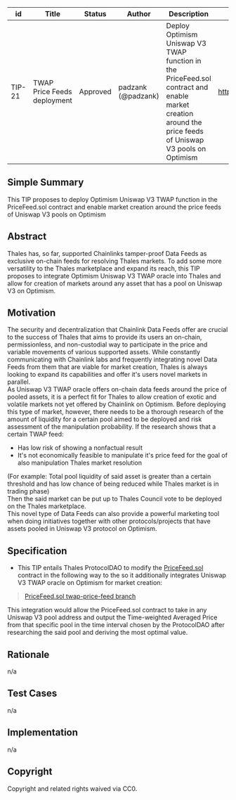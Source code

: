  
 
| id | Title | Status | Author | Description | Discussions to | Created |
| ----------- | ----------- | ----------- | ----------- | ----------- | ----------- | ----------- |
| TIP-21 | TWAP Price Feeds deployment | Approved | padzank (@padzank) | Deploy Optimism Uniswap V3 TWAP function in the PriceFeed.sol contract and enable market creation around the price feeds of Uniswap V3 pools on Optimism | https://discord.gg/rPpPcMXSeU | 2022-02-14
 
## Simple Summary
 
This TIP proposes to deploy Optimism Uniswap V3 TWAP function in the PriceFeed.sol contract and enable market creation around the price feeds of Uniswap V3 pools on Optimism
 
## Abstract
 
Thales has, so far, supported Chainlinks tamper-proof Data Feeds as exclusive on-chain feeds for resolving Thales markets. To add some more versatility to the Thales marketplace and expand its reach, this TIP proposes to integrate Optimism Uniswap V3 TWAP oracle into Thales and allow for creation of markets around any asset that has a pool on Uniswap V3 on Optimism.
 
## Motivation
 
The security and decentralization that Chainlink Data Feeds offer are crucial to the success of Thales that aims to provide its users an on-chain, permissionless, and non-custodial way to participate in the price and variable movements of various supported assets. While constantly communicating with Chainlink labs and frequently integrating novel Data Feeds from them that are viable for market creation, Thales is always looking to expand its capabilities and offer it's users novel markets in parallel.  
As Uniswap V3 TWAP oracle offers on-chain data feeds around the price of pooled assets, it is a perfect fit for Thales to allow creation of exotic and volatile markets not yet offered by Chainlink on Optimism. Before deploying this type of market, however, there needs to be a thorough research of the amount of liquidity for a certain pool aimed to be deployed and risk assessment of the manipulation probability.
If the research shows that a certain TWAP feed:  

 - Has low risk of showing a nonfactual result  
 - It's not economically feasible to manipulate it's price feed for the goal of also manipulation Thales market resolution
 
(For example: Total pool liquidity of said asset is greater than a certain threshold and has low chance of being reduced while Thales market is in trading phase)  
Then the said market can be put up to Thales Council vote to be deployed on the Thales marketplace.  
This novel type of Data Feeds can also provide a powerful marketing tool when doing initiatives together with other protocols/projects that have assets pooled in Uniswap V3 protocol on Optimism.
 
## Specification
 
 - This TIP entails Thales ProtocolDAO to modify the [PriceFeed.sol](https://github.com/thales-markets/contracts/blob/main/contracts/PriceFeed/PriceFeed.sol)  contract in the following way to the so it additionally integrates Uniswap V3 TWAP oracle on Optimism for market creation:  
 > [PriceFeed.sol twap-price-feed branch](https://github.com/thales-markets/contracts/blob/feat/twap-price-feed/contracts/PriceFeed/PriceFeed.sol)
 

 This integration would allow the PriceFeed.sol contract to take in any Uniswap V3 pool address and output the Time-weighted Averaged Price from that specific pool in the time interval chosen by the ProtocolDAO after researching the said pool and deriving the most optimal value.
 
 
## Rationale
 
n/a
 
## Test Cases
 
n/a
 
## Implementation
 
n/a
 
## Copyright
 
Copyright and related rights waived via CC0.